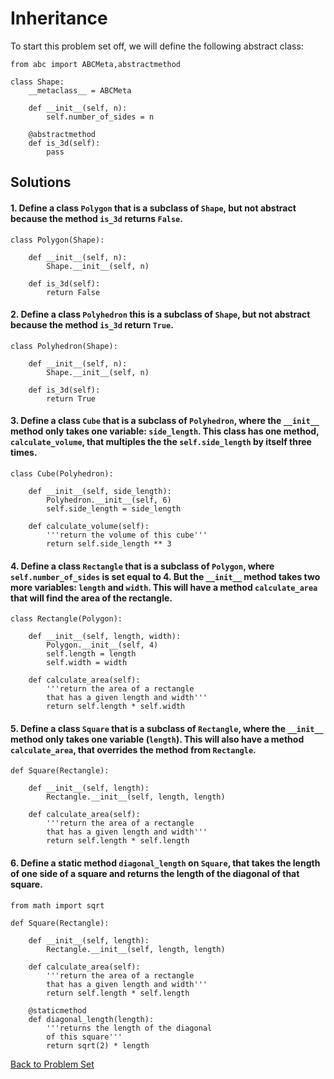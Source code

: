 # Inheritance

To start this problem set off, we will define the following abstract class:

    from abc import ABCMeta,abstractmethod
    
    class Shape:
        __metaclass__ = ABCMeta
    
        def __init__(self, n):
            self.number_of_sides = n

        @abstractmethod
        def is_3d(self):
            pass

## Solutions

#### 1. Define a class `Polygon` that is a subclass of `Shape`, but not abstract because the method `is_3d` returns `False`.

    class Polygon(Shape):

        def __init__(self, n):
            Shape.__init__(self, n)

        def is_3d(self):
            return False

#### 2. Define a class `Polyhedron` this is a subclass of `Shape`, but not abstract because the method `is_3d` return `True`.

    class Polyhedron(Shape):

        def __init__(self, n):
            Shape.__init__(self, n)

        def is_3d(self):
            return True

#### 3. Define a class `Cube` that is a subclass of `Polyhedron`, where the `__init__` method only takes one variable: `side_length`.  This class has one method, `calculate_volume`, that multiples the the `self.side_length` by itself three times.

    class Cube(Polyhedron):

        def __init__(self, side_length):
            Polyhedron.__init__(self, 6)
            self.side_length = side_length

        def calculate_volume(self):
            '''return the volume of this cube'''
            return self.side_length ** 3

#### 4. Define a class `Rectangle` that is a subclass of `Polygon`, where `self.number_of_sides` is set equal to 4. But the `__init__` method takes two more variables: `length` and `width`. This will have a method `calculate_area` that will find the area of the rectangle.

    class Rectangle(Polygon):
    
        def __init__(self, length, width):
            Polygon.__init__(self, 4)
            self.length = length
            self.width = width
        
        def calculate_area(self):
            '''return the area of a rectangle
            that has a given length and width'''
            return self.length * self.width

#### 5. Define a class `Square` that is a subclass of `Rectangle`, where the `__init__` method only takes one variable (`length`). This will also have a method `calculate_area`, that overrides the method from `Rectangle`.

    def Square(Rectangle):
    
        def __init__(self, length):
            Rectangle.__init__(self, length, length)
        
        def calculate_area(self):
            '''return the area of a rectangle
            that has a given length and width'''
            return self.length * self.length

#### 6. Define a static method `diagonal_length` on `Square`, that takes the length of one side of a square and returns the length of the diagonal of that square.

    from math import sqrt

    def Square(Rectangle):
    
        def __init__(self, length):
            Rectangle.__init__(self, length, length)
        
        def calculate_area(self):
            '''return the area of a rectangle
            that has a given length and width'''
            return self.length * self.length
        
        @staticmethod
        def diagonal_length(length):
            '''returns the length of the diagonal
            of this square'''
            return sqrt(2) * length


[Back to Problem Set](problem_set_1_interheritance.md)
